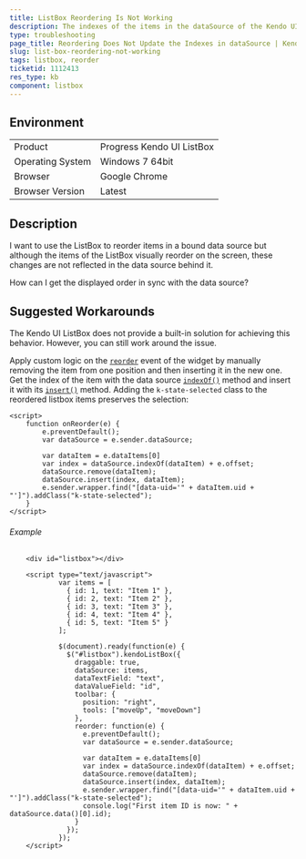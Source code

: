 ```yaml
---
title: ListBox Reordering Is Not Working
description: The indexes of the items in the dataSource of the Kendo UI ListBox are not reordered.
type: troubleshooting
page_title: Reordering Does Not Update the Indexes in dataSource | Kendo UI ListBox
slug: list-box-reordering-not-working
tags: listbox, reorder
ticketid: 1112413
res_type: kb
component: listbox
---
```


## Environment

<table>
 <tr>
  <td>Product</td>
  <td>Progress Kendo UI ListBox</td>
 </tr>
 <tr>
  <td>Operating System</td>
  <td>Windows 7 64bit</td>
 </tr>
 <tr>
  <td>Browser</td>
  <td>Google Chrome</td>
 </tr>
 <tr>
  <td>Browser Version</td>
  <td>Latest</td>
 </tr>
</table>


## Description

I want to use the ListBox to reorder items in a bound data source but although the items of the ListBox visually reorder on the screen, these changes are not reflected in the data source behind it.

How can I get the displayed order in sync with the data source? 

## Suggested Workarounds

The Kendo UI ListBox does not provide a built-in solution for achieving this behavior. However, you can still work around the issue.

Apply custom logic on the [`reorder`](/api/javascript/ui/listbox/events/reorder) event of the widget by manually removing the item from one position and then inserting it in the new one. Get the index of the item with the data source [`indexOf()`](/api/javascript/data/datasource/methods/indexof) method and insert it with its [`insert()`](/api/javascript/data/datasource/methods/insert) method. Adding the `k-state-selected` class to the reordered listbox items preserves the selection:

```
<script>
    function onReorder(e) {
        e.preventDefault();
        var dataSource = e.sender.dataSource;

        var dataItem = e.dataItems[0]
        var index = dataSource.indexOf(dataItem) + e.offset;
        dataSource.remove(dataItem);
        dataSource.insert(index, dataItem);
        e.sender.wrapper.find("[data-uid='" + dataItem.uid + "']").addClass("k-state-selected");
    }
</script>
```

###### Example

```dojo
    <div id="listbox"></div>

    <script type="text/javascript">
			var items = [
			  { id: 1, text: "Item 1" },
			  { id: 2, text: "Item 2" },
			  { id: 3, text: "Item 3" },
			  { id: 4, text: "Item 4" },
			  { id: 5, text: "Item 5" }
			];

			$(document).ready(function(e) {
			  $("#listbox").kendoListBox({
			    draggable: true,
			    dataSource: items,
			    dataTextField: "text",
			    dataValueField: "id",
			    toolbar: {
			      position: "right",
			      tools: ["moveUp", "moveDown"]
			    },
			    reorder: function(e) {
			      e.preventDefault();
			      var dataSource = e.sender.dataSource;

			      var dataItem = e.dataItems[0]
			      var index = dataSource.indexOf(dataItem) + e.offset;
			      dataSource.remove(dataItem);
			      dataSource.insert(index, dataItem);
			      e.sender.wrapper.find("[data-uid='" + dataItem.uid + "']").addClass("k-state-selected");
			      console.log("First item ID is now: " + dataSource.data()[0].id);
			    }
			  });
			});
    </script>  
```